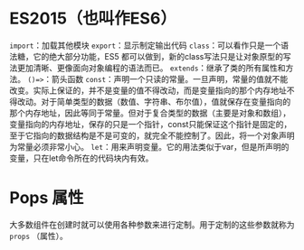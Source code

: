 # ES2015（也叫作ES6）
`import`：加载其他模块
`export`：显示制定输出代码
`class`：可以看作只是一个语法糖，它的绝大部分功能，ES5 都可以做到，新的class写法只是让对象原型的写法更加清晰、更像面向对象编程的语法而已。
`extends`：继承了类的所有属性和方法。
`()=>`：箭头函数
`const`：声明一个只读的常量。一旦声明，常量的值就不能改变。实际上保证的，并不是变量的值不得改动，而是变量指向的那个内存地址不得改动。对于简单类型的数据（数值、字符串、布尔值），值就保存在变量指向的那个内存地址，因此等同于常量。但对于复合类型的数据（主要是对象和数组），变量指向的内存地址，保存的只是一个指针，const只能保证这个指针是固定的，至于它指向的数据结构是不是可变的，就完全不能控制了。因此，将一个对象声明为常量必须非常小心。
`let`：用来声明变量。它的用法类似于var，但是所声明的变量，只在let命令所在的代码块内有效。

# Pops 属性
大多数组件在创建时就可以使用各种参数来进行定制。用于定制的这些参数就称为 `props` （属性）。

